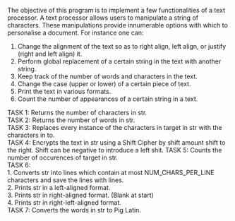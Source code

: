 

The objective of this program is to implement a few functionalities of a text processor.
A text processor allows users to manipulate a string of characters. These manipulations provide innumerable options with which to personalise a document.
For instance one can:
1. Change the alignment of the text so as to right align, left align, or justify (right and left align) it.
2. Perform global replacement of a certain string in the text with another string.
3. Keep track of the number of words and characters in the text.
4. Change the case (upper or lower) of a certain piece of text.
5. Print the text in various formats.
6. Count the number of appearances of a certain string in a text.


TASK 1: Returns the number of characters in str.  
TASK 2: Returns the number of words in str.  
TASK 3: Replaces every instance of the characters in target in str with the characters in to.  
TASK 4: Encrypts the text in str using a Shift Cipher by shift amount shift to the right. Shift can be negative to introduce a left shit. 
TASK 5: Counts the number of occurences of target in str.  
TASK 6:  
        1. Converts str into lines which contain at most NUM_CHARS_PER_LINE characters and save the lines with lines.  
        2. Prints str in a left-aligned format.  
        3. Prints str in right-aligned format. (Blank at start)  
        4. Prints str in right-left-aligned format.  
TASK 7: Converts the words in str to Pig Latin.  
 
